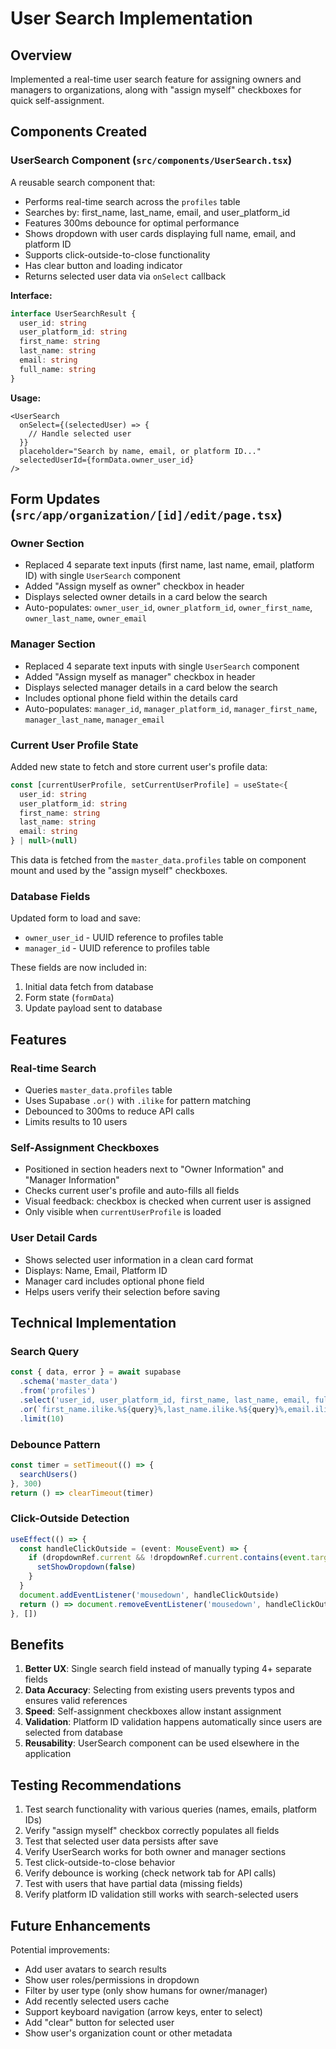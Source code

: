 # User Search Implementation

## Overview
Implemented a real-time user search feature for assigning owners and managers to organizations, along with "assign myself" checkboxes for quick self-assignment.

## Components Created

### UserSearch Component (`src/components/UserSearch.tsx`)
A reusable search component that:
- Performs real-time search across the `profiles` table
- Searches by: first_name, last_name, email, and user_platform_id
- Features 300ms debounce for optimal performance
- Shows dropdown with user cards displaying full name, email, and platform ID
- Supports click-outside-to-close functionality
- Has clear button and loading indicator
- Returns selected user data via `onSelect` callback

**Interface:**
```typescript
interface UserSearchResult {
  user_id: string
  user_platform_id: string
  first_name: string
  last_name: string
  email: string
  full_name: string
}
```

**Usage:**
```tsx
<UserSearch
  onSelect={(selectedUser) => {
    // Handle selected user
  }}
  placeholder="Search by name, email, or platform ID..."
  selectedUserId={formData.owner_user_id}
/>
```

## Form Updates (`src/app/organization/[id]/edit/page.tsx`)

### Owner Section
- Replaced 4 separate text inputs (first name, last name, email, platform ID) with single `UserSearch` component
- Added "Assign myself as owner" checkbox in header
- Displays selected owner details in a card below the search
- Auto-populates: `owner_user_id`, `owner_platform_id`, `owner_first_name`, `owner_last_name`, `owner_email`

### Manager Section
- Replaced 4 separate text inputs with single `UserSearch` component  
- Added "Assign myself as manager" checkbox in header
- Displays selected manager details in a card below the search
- Includes optional phone field within the details card
- Auto-populates: `manager_id`, `manager_platform_id`, `manager_first_name`, `manager_last_name`, `manager_email`

### Current User Profile State
Added new state to fetch and store current user's profile data:
```typescript
const [currentUserProfile, setCurrentUserProfile] = useState<{
  user_id: string
  user_platform_id: string
  first_name: string
  last_name: string
  email: string
} | null>(null)
```

This data is fetched from the `master_data.profiles` table on component mount and used by the "assign myself" checkboxes.

### Database Fields
Updated form to load and save:
- `owner_user_id` - UUID reference to profiles table
- `manager_id` - UUID reference to profiles table

These fields are now included in:
1. Initial data fetch from database
2. Form state (`formData`)
3. Update payload sent to database

## Features

### Real-time Search
- Queries `master_data.profiles` table
- Uses Supabase `.or()` with `.ilike` for pattern matching
- Debounced to 300ms to reduce API calls
- Limits results to 10 users

### Self-Assignment Checkboxes
- Positioned in section headers next to "Owner Information" and "Manager Information"
- Checks current user's profile and auto-fills all fields
- Visual feedback: checkbox is checked when current user is assigned
- Only visible when `currentUserProfile` is loaded

### User Detail Cards
- Shows selected user information in a clean card format
- Displays: Name, Email, Platform ID
- Manager card includes optional phone field
- Helps users verify their selection before saving

## Technical Implementation

### Search Query
```typescript
const { data, error } = await supabase
  .schema('master_data')
  .from('profiles')
  .select('user_id, user_platform_id, first_name, last_name, email, full_name')
  .or(`first_name.ilike.%${query}%,last_name.ilike.%${query}%,email.ilike.%${query}%,user_platform_id.ilike.%${query}%`)
  .limit(10)
```

### Debounce Pattern
```typescript
const timer = setTimeout(() => {
  searchUsers()
}, 300)
return () => clearTimeout(timer)
```

### Click-Outside Detection
```typescript
useEffect(() => {
  const handleClickOutside = (event: MouseEvent) => {
    if (dropdownRef.current && !dropdownRef.current.contains(event.target as Node)) {
      setShowDropdown(false)
    }
  }
  document.addEventListener('mousedown', handleClickOutside)
  return () => document.removeEventListener('mousedown', handleClickOutside)
}, [])
```

## Benefits

1. **Better UX**: Single search field instead of manually typing 4+ separate fields
2. **Data Accuracy**: Selecting from existing users prevents typos and ensures valid references
3. **Speed**: Self-assignment checkboxes allow instant assignment
4. **Validation**: Platform ID validation happens automatically since users are selected from database
5. **Reusability**: UserSearch component can be used elsewhere in the application

## Testing Recommendations

1. Test search functionality with various queries (names, emails, platform IDs)
2. Verify "assign myself" checkbox correctly populates all fields
3. Test that selected user data persists after save
4. Verify UserSearch works for both owner and manager sections
5. Test click-outside-to-close behavior
6. Verify debounce is working (check network tab for API calls)
7. Test with users that have partial data (missing fields)
8. Verify platform ID validation still works with search-selected users

## Future Enhancements

Potential improvements:
- Add user avatars to search results
- Show user roles/permissions in dropdown
- Filter by user type (only show humans for owner/manager)
- Add recently selected users cache
- Support keyboard navigation (arrow keys, enter to select)
- Add "clear" button for selected user
- Show user's organization count or other metadata
